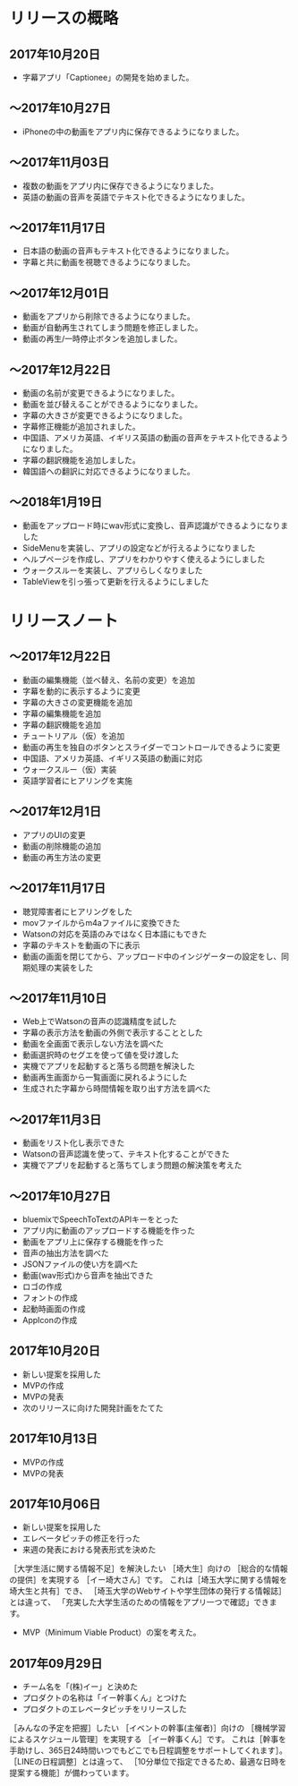# リリースの概略

## 2017年10月20日
- 字幕アプリ「Captionee」の開発を始めました。
## 〜2017年10月27日
- iPhoneの中の動画をアプリ内に保存できるようになりました。
## 〜2017年11月03日
- 複数の動画をアプリ内に保存できるようになりました。
- 英語の動画の音声を英語でテキスト化できるようになりました。
## 〜2017年11月17日
- 日本語の動画の音声もテキスト化できるようになりました。
- 字幕と共に動画を視聴できるようになりました。
## 〜2017年12月01日
- 動画をアプリから削除できるようになりました。
- 動画が自動再生されてしまう問題を修正しました。
- 動画の再生/一時停止ボタンを追加しました。
## 〜2017年12月22日
- 動画の名前が変更できるようになりました。
- 動画を並び替えることができるようになりました。
- 字幕の大きさが変更できるようになりました。
- 字幕修正機能が追加されました。
- 中国語、アメリカ英語、イギリス英語の動画の音声をテキスト化できるようになりました。
- 字幕の翻訳機能を追加しました。
- 韓国語への翻訳に対応できるようになりました。
## 〜2018年1月19日
- 動画をアップロード時にwav形式に変換し、音声認識ができるようになりました
- SideMenuを実装し、アプリの設定などが行えるようになりました
- ヘルプページを作成し、アプリをわかりやすく使えるようにしました
- ウォークスルーを実装し、アプリらしくなりました
- TableViewを引っ張って更新を行えるようにしました


# リリースノート

## 〜2017年12月22日
- 動画の編集機能（並べ替え、名前の変更）を追加
- 字幕を動的に表示するように変更
- 字幕の大きさの変更機能を追加
- 字幕の編集機能を追加
- 字幕の翻訳機能を追加
- チュートリアル（仮）を追加
- 動画の再生を独自のボタンとスライダーでコントロールできるように変更
- 中国語、アメリカ英語、イギリス英語の動画に対応
- ウォークスルー（仮）実装
- 英語学習者にヒアリングを実施

## 〜2017年12月1日
- アプリのUIの変更
- 動画の削除機能の追加
- 動画の再生方法の変更


## 〜2017年11月17日
- 聴覚障害者にヒアリングをした
- movファイルからm4aファイルに変換できた
- Watsonの対応を英語のみではなく日本語にもできた
- 字幕のテキストを動画の下に表示
- 動画の画面を閉じてから、アップロード中のインジゲーターの設定をし、同期処理の実装をした


## 〜2017年11月10日
- Web上でWatsonの音声の認識精度を試した
- 字幕の表示方法を動画の外側で表示することとした
- 動画を全画面で表示しない方法を調べた
- 動画選択時のセグエを使って値を受け渡した
- 実機でアプリを起動すると落ちる問題を解決した
- 動画再生画面から一覧画面に戻れるようにした
- 生成された字幕から時間情報を取り出す方法を調べた


## 〜2017年11月3日
- 動画をリスト化し表示できた
- Watsonの音声認識を使って、テキスト化することができた
- 実機でアプリを起動すると落ちてしまう問題の解決策を考えた


## 〜2017年10月27日
- bluemixでSpeechToTextのAPIキーをとった
- アプリ内に動画のアップロードする機能を作った
- 動画をアプリ上に保存する機能を作った
- 音声の抽出方法を調べた
- JSONファイルの使い方を調べた
- 動画(wav形式)から音声を抽出できた
- ロゴの作成
- フォントの作成
- 起動時画面の作成
- AppIconの作成


## 2017年10月20日

- 新しい提案を採用した
- MVPの作成
- MVPの発表
- 次のリリースに向けた開発計画をたてた


## 2017年10月13日

- MVPの作成
- MVPの発表


## 2017年10月06日

- 新しい提案を採用した
- エレベータピッチの修正を行った
- 来週の発表における発表形式を決めた

［大学生活に関する情報不足］を解決したい
［埼大生］向けの
［総合的な情報の提供］を実現する
［イー埼大さん］です。
これは［埼玉大学に関する情報を埼大生と共有］でき、
［埼玉大学のWebサイトや学生団体の発行する情報誌］とは違って、
「充実した大学生活のための情報をアプリ一つで確認」できます。

- MVP（Minimum Viable Product）の案を考えた。


## 2017年09月29日

- チーム名を「(株)イー」と決めた
- プロダクトの名称は「イー幹事くん」とつけた
- プロダクトのエレベータピッチをリリースした

［みんなの予定を把握］したい
［イベントの幹事(主催者)］向けの
［機械学習によるスケジュール管理］を実現する
［イー幹事くん］です。
これは［幹事を手助けし、365日24時間いつでもどこでも日程調整をサポートしてくれます］。
［LINEの日程調整］とは違って、
［10分単位で指定できるため、最適な日時を提案する機能］が備わっています。
